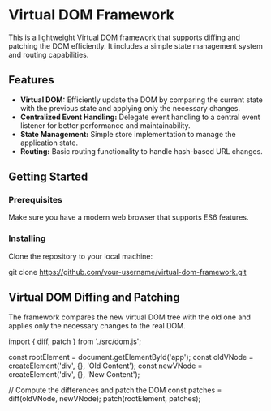 # Virtual DOM Framework

This is a lightweight Virtual DOM framework that supports diffing and patching the DOM efficiently. It includes a simple state management system and routing capabilities.

## Features

- **Virtual DOM:** Efficiently update the DOM by comparing the current state with the previous state and applying only the necessary changes.
- **Centralized Event Handling:** Delegate event handling to a central event listener for better performance and maintainability.
- **State Management:** Simple store implementation to manage the application state.
- **Routing:** Basic routing functionality to handle hash-based URL changes.

## Getting Started

### Prerequisites

Make sure you have a modern web browser that supports ES6 features.

### Installing

Clone the repository to your local machine:

git clone https://github.com/your-username/virtual-dom-framework.git

## Virtual DOM Diffing and Patching
The framework compares the new virtual DOM tree with the old one and applies only the necessary changes to the real DOM.

import { diff, patch } from './src/dom.js';


const rootElement = document.getElementById('app');
const oldVNode = createElement('div', {}, 'Old Content');
const newVNode = createElement('div', {}, 'New Content');

// Compute the differences and patch the DOM
const patches = diff(oldVNode, newVNode);
patch(rootElement, patches);
